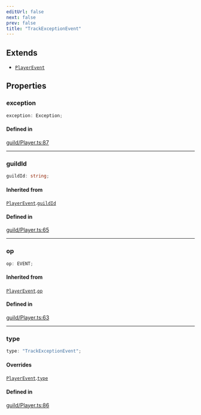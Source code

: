 ```yaml
---
editUrl: false
next: false
prev: false
title: "TrackExceptionEvent"
---
```


## Extends

- [`PlayerEvent`](/api/interfaces/playerevent/)

## Properties

<a id="exception" name="exception"></a>

### exception

```ts
exception: Exception;
```

#### Defined in

[guild/Player.ts:87](https://github.com/shipgirlproject/shoukaku/blob/761f40f7c0b54473070fa1c40602d1504a8bf167/src/guild/Player.ts#L87)

***

<a id="guildid" name="guildid"></a>

### guildId

```ts
guildId: string;
```

#### Inherited from

[`PlayerEvent`](/api/interfaces/playerevent/).[`guildId`](/api/interfaces/playerevent/#guildid)

#### Defined in

[guild/Player.ts:65](https://github.com/shipgirlproject/shoukaku/blob/761f40f7c0b54473070fa1c40602d1504a8bf167/src/guild/Player.ts#L65)

***

<a id="op" name="op"></a>

### op

```ts
op: EVENT;
```

#### Inherited from

[`PlayerEvent`](/api/interfaces/playerevent/).[`op`](/api/interfaces/playerevent/#op)

#### Defined in

[guild/Player.ts:63](https://github.com/shipgirlproject/shoukaku/blob/761f40f7c0b54473070fa1c40602d1504a8bf167/src/guild/Player.ts#L63)

***

<a id="type" name="type"></a>

### type

```ts
type: "TrackExceptionEvent";
```

#### Overrides

[`PlayerEvent`](/api/interfaces/playerevent/).[`type`](/api/interfaces/playerevent/#type)

#### Defined in

[guild/Player.ts:86](https://github.com/shipgirlproject/shoukaku/blob/761f40f7c0b54473070fa1c40602d1504a8bf167/src/guild/Player.ts#L86)
